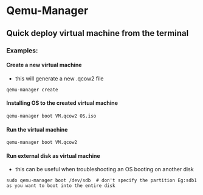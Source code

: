 # Qemu-Manager

## Quick deploy virtual machine from the terminal

### Examples:

#### Create a new virtual machine
- this will generate a new .qcow2 file

``qemu-manager create``

#### Installing OS to the created virtual machine
``qemu-manager boot VM.qcow2 OS.iso``

#### Run the virtual machine
``qemu-manager boot VM.qcow2``

#### Run external disk as virtual machine
- this can be useful when troubleshooting an OS booting on another disk

``sudo qemu-manager boot /dev/sdb  # don't specify the partition Eg:sdb1 as you want to boot into the entire disk``
